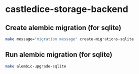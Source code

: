 # castledice-storage-backend

## Create alembic migration (for sqlite)
```bash
make message="migration message" create-migrations-sqlite
```

## Run alembic migration (for sqlite)
```bash
make alembic-upgrade-sqlite
```